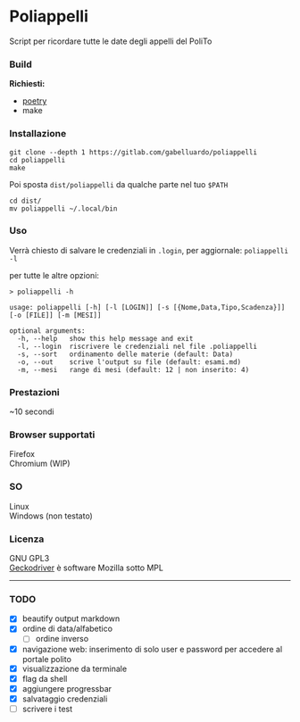 # Poliappelli

Script per ricordare tutte le date degli appelli del PoliTo

### Build

**Richiesti:**

-   [poetry](https://python-poetry.org/)
-   make

### Installazione

    git clone --depth 1 https://gitlab.com/gabelluardo/poliappelli 
    cd poliappelli
    make

Poi sposta `dist/poliappelli` da qualche parte nel tuo `$PATH`

    cd dist/
    mv poliappelli ~/.local/bin

### Uso

Verrà chiesto di salvare le credenziali in `.login`, per aggiornale: `poliappelli -l`

per tutte le altre opzioni:

```
> poliappelli -h

usage: poliappelli [-h] [-l [LOGIN]] [-s [{Nome,Data,Tipo,Scadenza}]] [-o [FILE]] [-m [MESI]]

optional arguments:
  -h, --help   show this help message and exit
  -l, --login  riscrivere le credenziali nel file .poliappelli
  -s, --sort   ordinamento delle materie (default: Data)
  -o, --out    scrive l'output su file (default: esami.md)
  -m, --mesi   range di mesi (default: 12 | non inserito: 4)
```

### Prestazioni

~10 secondi

### Browser supportati

Firefox  
Chromium (WIP)

### SO

Linux  
Windows (non testato)

### Licenza

GNU GPL3  
[Geckodriver](https://github.com/mozilla/geckodriver) è software Mozilla sotto MPL


--- 


### TODO

-   [x] beautify output markdown
-   [x] ordine di data/alfabetico
    -   [ ] ordine inverso
-   [x] navigazione web: inserimento di solo user e password per accedere al portale polito
-   [x] visualizzazione da terminale
-   [x] flag da shell
-   [x] aggiungere progressbar
-   [x] salvataggio credenziali
-   [ ] scrivere i test